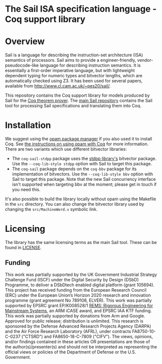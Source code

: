 The Sail ISA specification language - Coq support library
=========================================================

Overview
========

Sail is a language for describing the instruction-set architecture
(ISA) semantics of processors. Sail aims to provide a
engineer-friendly, vendor-pseudocode-like language for describing
instruction semantics. It is essentially a first-order imperative
language, but with lightweight dependent typing for numeric types and
bitvector lengths, which are automatically checked using Z3. It has
been used for several papers, available from
<http://www.cl.cam.ac.uk/~pes20/sail/>.
<p>

This repository contains the Coq support library for models produced
by Sail for the [Coq theorem prover](https://coq.inria.fr/).  The
[main Sail repository](https://github.com/rems-project/sail) contains
the Sail tool for processing Sail specifications and translating them
into Coq.

Installation
============

We suggest using the [opam package manager](https://opam.ocaml.org/)
if you also used it to install Coq.  See [the instructions on using
opam with Coq](https://coq.inria.fr/opam-using.html) for more
information.  There are two variants which use different bitvector
libraries:

* The `coq-sail-stdpp` package uses the [stdpp
  library's](https://gitlab.mpi-sws.org/iris/stdpp) bitvector
  package.  Use the `--coq-lib-style stdpp` option with Sail to target
  this package.
* The `coq-sail` package depends on the `coq-bbv` package
  for its implementation of bitvectors.  Use the `--coq-lib-style bbv`
  option with Sail to target this package.  Note that the new Sail
  concurrency interface isn't supported when targeting bbv at the
  moment; please get in touch if you need this.

It's also possible to build the library locally without opam using the
Makefile in the `src` directory.  You can also change the bitvector
library used by changing the `src/MachineWord.v` symbolic link.

Licensing
=========

The library has the same licensing terms as the main Sail tool.  These
can be found in [LICENSE](LICENSE).

## Funding 

This work was partially supported by the UK Government Industrial Strategy Challenge Fund (ISCF) under the Digital Security by Design (DSbD) Programme, to deliver a DSbDtech enabled digital platform (grant 105694).
This project has received funding from the European Research Council
(ERC) under the European Union’s Horizon 2020 research and innovation programme (grant agreement No 789108, ELVER).
This work was partially supported by EPSRC grant EP/K008528/1 <a href="http://www.cl.cam.ac.uk/users/pes20/rems">REMS: Rigorous Engineering for
  Mainstream Systems</a>,
an ARM iCASE award, and EPSRC IAA KTF funding.
This work was partially supported by donations from Arm and Google.
Approved for public release; distribution is unlimited. This research
is sponsored by the Defense Advanced Research Projects Agency (DARPA)
and the Air Force Research Laboratory (AFRL), under contracts
FA8750-10-C-0237 ("CTSRD") and FA8650-18-C-7809 ("CIFV"). The views,
opinions, and/or findings contained in these articles OR presentations are
those of the author(s)/presenter(s) and should not be interpreted as
representing the official views or policies of the Department of
Defense or the U.S. Government.



